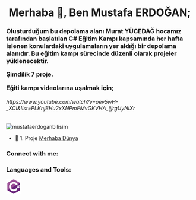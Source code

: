 <h1 align="center">Merhaba 👋, Ben Mustafa ERDOĞAN;</h1>
<h3 align="left">Oluşturduğum bu depolama alanı Murat YÜCEDAĞ hocamız tarafından başlatılan C# Eğitim Kampı kapsamında her hafta işlenen konulardaki uygulamaların yer aldığı bir depolama alanıdır. Bu eğitim kampı sürecinde düzenli olarak projeler yüklenecektir. 

Şimdilik 7 proje. 

Eğiti kampı videolarına uşalmak için; </h3>

<h6 alig ="left">https://www.youtube.com/watch?v=oev5wH-_XCI&list=PLKnjBHu2xXNPmFMvGKVHA_ijjrgUyNIXr</h6>

<p align="left"> <img src="https://komarev.com/ghpvc/?username=mustafaerdoganbilisim&label=Profile%20views&color=0e75b6&style=flat" alt="mustafaerdoganbilisim" /> </p>

- 🔭 1. Proje [Merhaba Dünya](https://github.com/mustafaerdoganbilsim/CSharpEgitimKampi/tree/master/01_MainSubjects(Temel_Konular))

<h3 align="left">Connect with me:</h3>
<p align="left">
</p>

<h3 align="left">Languages and Tools:</h3>
<p align="left"> <a href="https://www.w3schools.com/cs/" target="_blank" rel="noreferrer"> <img src="https://raw.githubusercontent.com/devicons/devicon/master/icons/csharp/csharp-original.svg" alt="csharp" width="40" height="40"/> </a> </p>
